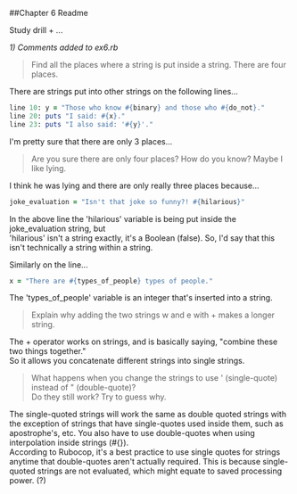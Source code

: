 ##Chapter 6 Readme

Study drill + ...

*1) Comments added to ex6.rb*

>Find all the places where a string is put inside a string. There are four places.

There are strings put into other strings on the following lines...<br/>
```ruby
line 10: y = "Those who know #{binary} and those who #{do_not}."
line 20: puts "I said: #{x}."
line 23: puts "I also said: '#{y}'."
```
I'm pretty sure that there are only 3 places...

>Are you sure there are only four places? How do you know? Maybe I like lying.

I think he was lying and there are only really three places because...
```ruby
joke_evaluation = "Isn't that joke so funny?! #{hilarious}"
```
In the above line the 'hilarious' variable is being put inside the joke_evaluation string, but <br/>
'hilarious' isn't a string exactly, it's a Boolean (false).  So, I'd say that this isn't technically a string within a string.

Similarly on the line...
```ruby
x = "There are #{types_of_people} types of people."
```
The 'types_of_people' variable is an integer that's inserted into a string.

>Explain why adding the two strings w and e with + makes a longer string.

The + operator works on strings, and is basically saying, "combine these two things together."<br/>
So it allows you concatenate different strings into single strings.

>What happens when you change the strings to use ' (single-quote) instead of " (double-quote)? <br/>
Do they still work? Try to guess why.

The single-quoted strings will work the same as double quoted strings with the exception of strings that have 
single-quotes used inside them, such as apostrophe's, etc.  You also have to use double-quotes when using interpolation
inside strings (#{}).<br/>
According to Rubocop, it's a best practice to use single quotes for strings anytime that double-quotes aren't actually 
required.  This is because single-quoted strings are not evaluated, which might equate to saved processing power. (?)
